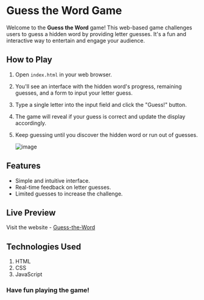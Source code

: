 # Guess the Word Game

Welcome to the **Guess the Word** game! This web-based game challenges users to guess a hidden word by providing letter guesses. It's a fun and interactive way to entertain and engage your audience.

## How to Play

1. Open `index.html` in your web browser.
2. You'll see an interface with the hidden word's progress, remaining guesses, and a form to input your letter guess.
3. Type a single letter into the input field and click the "Guess!" button.
4. The game will reveal if your guess is correct and update the display accordingly.
5. Keep guessing until you discover the hidden word or run out of guesses.

   ![image](https://github.com/hoomaancodes/Guess-the-word/assets/128029773/e83cbbe2-8b98-4b54-ab3b-ccfb477b966b)


## Features

- Simple and intuitive interface.
- Real-time feedback on letter guesses.
- Limited guesses to increase the challenge.

## Live Preview
Visit the website - [Guess-the-Word](https://guess-the-word-beta-three.vercel.app/)

## Technologies Used
1. HTML
2. CSS
3. JavaScript


### Have fun playing the game!
